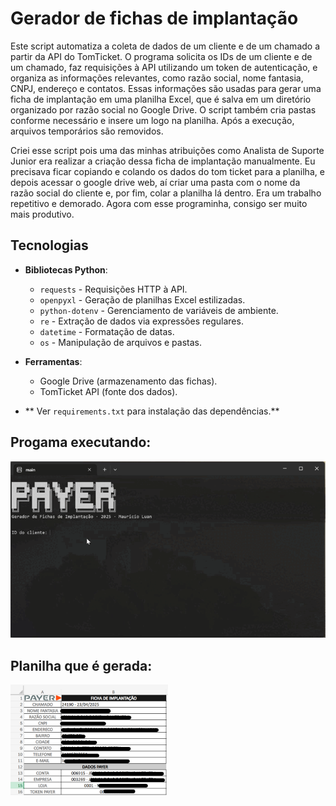 # Gerador de fichas de implantação
Este script automatiza a coleta de dados de um cliente e de um chamado a partir da API do TomTicket. O programa solicita os IDs de um cliente e de um chamado, faz requisições à API utilizando um token de autenticação, e organiza as informações relevantes, como razão social, nome fantasia, CNPJ, endereço e contatos. Essas informações são usadas para gerar uma ficha de implantação em uma planilha Excel, que é salva em um diretório organizado por razão social no Google Drive. O script também cria pastas conforme necessário e insere um logo na planilha. Após a execução, arquivos temporários são removidos.

Criei esse script pois uma das minhas atribuições como Analista de Suporte Junior era realizar a criação dessa ficha de implantação manualmente. Eu precisava ficar copiando e colando os dados do tom ticket para a planilha, e depois acessar o google drive web, aí criar uma pasta com o nome da razão social do cliente e, por fim, colar a planilha lá dentro. Era um trabalho repetitivo e demorado. Agora com esse programinha, consigo ser muito mais produtivo.


## Tecnologias

- **Bibliotecas Python**:
  - `requests` - Requisições HTTP à API.
  - `openpyxl` - Geração de planilhas Excel estilizadas.
  - `python-dotenv` - Gerenciamento de variáveis de ambiente.
  - `re` - Extração de dados via expressões regulares.
  - `datetime` - Formatação de datas.
  - `os` - Manipulação de arquivos e pastas.

- **Ferramentas**:
  - Google Drive (armazenamento das fichas).
  - TomTicket API (fonte dos dados).
 
- ** Ver `requirements.txt` para instalação das dependências.**

## Progama executando:
![GIF de exemplo](gif.gif)

## Planilha que é gerada:
<img src="planilha-gerada.png" alt="Imagem responsiva" width="50%" />
